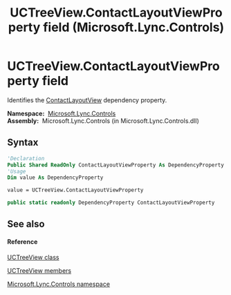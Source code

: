 ﻿---
title: UCTreeView.ContactLayoutViewProperty field (Microsoft.Lync.Controls)
TOCTitle: ContactLayoutViewProperty field
ms:assetid: F:Microsoft.Lync.Controls.UCTreeView.ContactLayoutViewProperty_DI_3_UC_OCS14MrefLyncWPF
ms:mtpsurl: https://msdn.microsoft.com/en-us/library/microsoft.lync.controls.uctreeview.contactlayoutviewproperty_di_3_uc_ocs14mreflyncwpf(v=office.15)
ms:contentKeyID: 48601063
ms.date: 07/28/2014
mtps_version: v=office.15
f1_keywords:
- Microsoft.Lync.Controls.UCTreeView.ContactLayoutViewProperty
dev_langs:
- CSharp
- JScript
- VB
- other
---

# UCTreeView.ContactLayoutViewProperty field

Identifies the [ContactLayoutView](uctreeview-contactlayoutview-property-microsoft-lync-controls_1.md) dependency property.

**Namespace:**  [Microsoft.Lync.Controls](microsoft-lync-controls-namespace_1.md)  
**Assembly:**  Microsoft.Lync.Controls (in Microsoft.Lync.Controls.dll)

## Syntax

``` vb
'Declaration
Public Shared ReadOnly ContactLayoutViewProperty As DependencyProperty
'Usage
Dim value As DependencyProperty

value = UCTreeView.ContactLayoutViewProperty
```

``` csharp
public static readonly DependencyProperty ContactLayoutViewProperty
```

## See also

#### Reference

[UCTreeView class](uctreeview-class-microsoft-lync-controls_1.md)

[UCTreeView members](uctreeview-members-microsoft-lync-controls_1.md)

[Microsoft.Lync.Controls namespace](microsoft-lync-controls-namespace_1.md)

